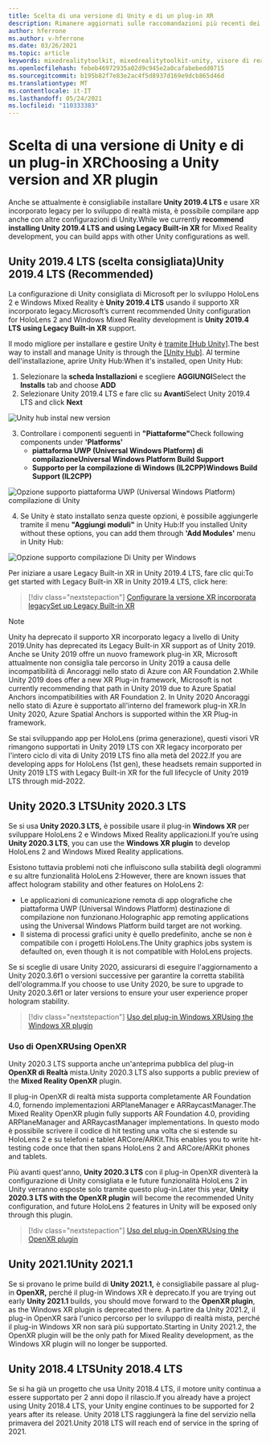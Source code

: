 ```yaml
---
title: Scelta di una versione di Unity e di un plug-in XR
description: Rimanere aggiornati sulle raccomandazioni più recenti dei plug-in Unity e XR per lo sviluppo di applicazioni HoloLens.
author: hferrone
ms.author: v-hferrone
ms.date: 03/26/2021
ms.topic: article
keywords: mixedrealitytoolkit, mixedrealitytoolkit-unity, visore di realtà mista, visore windows mixed reality, visore per realtà virtuale, unity
ms.openlocfilehash: febeb46972935a02d9c945e2a0cafabebedd0715
ms.sourcegitcommit: b195b82f7e83e2ac4f5d8937d169e9dcb865d46d
ms.translationtype: MT
ms.contentlocale: it-IT
ms.lasthandoff: 05/24/2021
ms.locfileid: "110333383"
---
```

# <a name="choosing-a-unity-version-and-xr-plugin"></a><span data-ttu-id="afb2e-104">Scelta di una versione di Unity e di un plug-in XR</span><span class="sxs-lookup"><span data-stu-id="afb2e-104">Choosing a Unity version and XR plugin</span></span>

<span data-ttu-id="afb2e-105">Anche se attualmente è consigliabile installare **Unity 2019.4 LTS** e usare XR incorporato legacy per lo sviluppo di realtà mista, è possibile compilare app anche con altre configurazioni di Unity.</span><span class="sxs-lookup"><span data-stu-id="afb2e-105">While we currently **recommend installing Unity 2019.4 LTS and using Legacy Built-in XR** for Mixed Reality development, you can build apps with other Unity configurations as well.</span></span>

## <a name="unity-20194-lts-recommended"></a><span data-ttu-id="afb2e-106">Unity 2019.4 LTS (scelta consigliata)</span><span class="sxs-lookup"><span data-stu-id="afb2e-106">Unity 2019.4 LTS (Recommended)</span></span>

<span data-ttu-id="afb2e-107">La configurazione di Unity consigliata di Microsoft per lo sviluppo HoloLens 2 e Windows Mixed Reality è **Unity 2019.4 LTS** usando il supporto XR incorporato legacy.</span><span class="sxs-lookup"><span data-stu-id="afb2e-107">Microsoft’s current recommended Unity configuration for HoloLens 2 and Windows Mixed Reality development is **Unity 2019.4 LTS using Legacy Built-in XR** support.</span></span>

<span data-ttu-id="afb2e-108">Il modo migliore per installare e gestire Unity è <a href="https://unity3d.com/get-unity/download" target="_blank">tramite [Hub Unity]</a>.</span><span class="sxs-lookup"><span data-stu-id="afb2e-108">The best way to install and manage Unity is through the <a href="https://unity3d.com/get-unity/download" target="_blank">[Unity Hub]</a>.</span></span> <span data-ttu-id="afb2e-109">Al termine dell'installazione, aprire Unity Hub:</span><span class="sxs-lookup"><span data-stu-id="afb2e-109">When it's installed, open Unity Hub:</span></span>

1. <span data-ttu-id="afb2e-110">Selezionare la **scheda Installazioni** e scegliere **AGGIUNGI**</span><span class="sxs-lookup"><span data-stu-id="afb2e-110">Select the **Installs** tab and choose **ADD**</span></span>
2. <span data-ttu-id="afb2e-111">Selezionare Unity 2019.4 LTS e fare clic su **Avanti**</span><span class="sxs-lookup"><span data-stu-id="afb2e-111">Select Unity 2019.4 LTS and click **Next**</span></span>

![Unity hub instal new version](images/unity-hub-img-01.png)

3. <span data-ttu-id="afb2e-113">Controllare i componenti seguenti in **"Piattaforme"**</span><span class="sxs-lookup"><span data-stu-id="afb2e-113">Check following components under **'Platforms'**</span></span>
    * <span data-ttu-id="afb2e-114">**piattaforma UWP (Universal Windows Platform) di compilazione**</span><span class="sxs-lookup"><span data-stu-id="afb2e-114">**Universal Windows Platform Build Support**</span></span> 
    * <span data-ttu-id="afb2e-115">**Supporto per la compilazione di Windows (IL2CPP)**</span><span class="sxs-lookup"><span data-stu-id="afb2e-115">**Windows Build Support (IL2CPP)**</span></span>

![Opzione supporto piattaforma UWP (Universal Windows Platform) compilazione di Unity](../images/Unity_Install_Option_UWP.png)

4. <span data-ttu-id="afb2e-117">Se Unity è stato installato senza queste opzioni, è possibile aggiungerle tramite il menu **"Aggiungi moduli"** in Unity Hub:</span><span class="sxs-lookup"><span data-stu-id="afb2e-117">If you installed Unity without these options, you can add them through **'Add Modules'** menu in Unity Hub:</span></span>

![Opzione supporto compilazione Di Unity per Windows](../images/Unity_Install_Option_UWP2.png)

<span data-ttu-id="afb2e-119">Per iniziare a usare Legacy Built-in XR in Unity 2019.4 LTS, fare clic qui:</span><span class="sxs-lookup"><span data-stu-id="afb2e-119">To get started with Legacy Built-in XR in Unity 2019.4 LTS, click here:</span></span>

> [!div class="nextstepaction"]
> [<span data-ttu-id="afb2e-120">Configurare la versione XR incorporata legacy</span><span class="sxs-lookup"><span data-stu-id="afb2e-120">Set up Legacy Built-in XR</span></span>](legacy-xr-support.md)

> [!NOTE]
> <span data-ttu-id="afb2e-121">Unity ha deprecato il supporto XR incorporato legacy a livello di Unity 2019.</span><span class="sxs-lookup"><span data-stu-id="afb2e-121">Unity has deprecated its Legacy Built-in XR support as of Unity 2019.</span></span>  <span data-ttu-id="afb2e-122">Anche se Unity 2019 offre un nuovo framework plug-in XR, Microsoft attualmente non consiglia tale percorso in Unity 2019 a causa delle incompatibilità di Ancoraggi nello stato di Azure con AR Foundation 2.</span><span class="sxs-lookup"><span data-stu-id="afb2e-122">While Unity 2019 does offer a new XR Plug-in framework, Microsoft is not currently recommending that path in Unity 2019 due to Azure Spatial Anchors incompatibilities with AR Foundation 2.</span></span>  <span data-ttu-id="afb2e-123">In Unity 2020 Ancoraggi nello stato di Azure è supportato all'interno del framework plug-in XR.</span><span class="sxs-lookup"><span data-stu-id="afb2e-123">In Unity 2020, Azure Spatial Anchors is supported within the XR Plug-in framework.</span></span>

<span data-ttu-id="afb2e-124">Se stai sviluppando app per HoloLens (prima generazione), questi visori VR rimangono supportati in Unity 2019 LTS con XR legacy incorporato per l'intero ciclo di vita di Unity 2019 LTS fino alla metà del 2022.</span><span class="sxs-lookup"><span data-stu-id="afb2e-124">If you are developing apps for HoloLens (1st gen), these headsets remain supported in Unity 2019 LTS with Legacy Built-in XR for the full lifecycle of Unity 2019 LTS through mid-2022.</span></span>

## <a name="unity-20203-lts"></a><span data-ttu-id="afb2e-125">Unity 2020.3 LTS</span><span class="sxs-lookup"><span data-stu-id="afb2e-125">Unity 2020.3 LTS</span></span> 

<span data-ttu-id="afb2e-126">Se si usa **Unity 2020.3 LTS,** è possibile usare il plug-in **Windows XR** per sviluppare HoloLens 2 e Windows Mixed Reality applicazioni.</span><span class="sxs-lookup"><span data-stu-id="afb2e-126">If you’re using **Unity 2020.3 LTS**, you can use the **Windows XR plugin** to develop HoloLens 2 and Windows Mixed Reality applications.</span></span>

<span data-ttu-id="afb2e-127">Esistono tuttavia problemi noti che influiscono sulla stabilità degli ologrammi e su altre funzionalità HoloLens 2:</span><span class="sxs-lookup"><span data-stu-id="afb2e-127">However, there are known issues that affect hologram stability and other features on HoloLens 2:</span></span> 

* <span data-ttu-id="afb2e-128">Le applicazioni di comunicazione remota di app olografiche che piattaforma UWP (Universal Windows Platform) destinazione di compilazione non funzionano.</span><span class="sxs-lookup"><span data-stu-id="afb2e-128">Holographic app remoting applications using the Universal Windows Platform build target are not working.</span></span>
* <span data-ttu-id="afb2e-129">Il sistema di processi grafici unity è quello predefinito, anche se non è compatibile con i progetti HoloLens.</span><span class="sxs-lookup"><span data-stu-id="afb2e-129">The Unity graphics jobs system is defaulted on, even though it is not compatible with HoloLens projects.</span></span>

<span data-ttu-id="afb2e-130">Se si sceglie di usare Unity 2020, assicurarsi di eseguire l'aggiornamento a Unity 2020.3.6f1 o versioni successive per garantire la corretta stabilità dell'ologramma.</span><span class="sxs-lookup"><span data-stu-id="afb2e-130">If you choose to use Unity 2020, be sure to upgrade to Unity 2020.3.6f1 or later versions to ensure your user experience proper hologram stability.</span></span>

> [!div class="nextstepaction"]
> [<span data-ttu-id="afb2e-131">Uso del plug-in Windows XR</span><span class="sxs-lookup"><span data-stu-id="afb2e-131">Using the Windows XR plugin</span></span>](windows-xr-plugin.md)

### <a name="using-openxr"></a><span data-ttu-id="afb2e-132">Uso di OpenXR</span><span class="sxs-lookup"><span data-stu-id="afb2e-132">Using OpenXR</span></span>

<span data-ttu-id="afb2e-133">Unity 2020.3 LTS supporta anche un'anteprima pubblica del plug-in **OpenXR di Realtà** mista.</span><span class="sxs-lookup"><span data-stu-id="afb2e-133">Unity 2020.3 LTS also supports a public preview of the **Mixed Reality OpenXR** plugin.</span></span>

<span data-ttu-id="afb2e-134">Il plug-in OpenXR di realtà mista supporta completamente AR Foundation 4.0, fornendo implementazioni ARPlaneManager e ARRaycastManager.</span><span class="sxs-lookup"><span data-stu-id="afb2e-134">The Mixed Reality OpenXR plugin fully supports AR Foundation 4.0, providing ARPlaneManager and ARRaycastManager implementations.</span></span> <span data-ttu-id="afb2e-135">In questo modo è possibile scrivere il codice di hit testing una volta che si estende su HoloLens 2 e su telefoni e tablet ARCore/ARKit.</span><span class="sxs-lookup"><span data-stu-id="afb2e-135">This enables you to write hit-testing code once that then spans HoloLens 2 and ARCore/ARKit phones and tablets.</span></span> 

<span data-ttu-id="afb2e-136">Più avanti quest'anno, **Unity 2020.3 LTS** con il plug-in OpenXR diventerà la configurazione di Unity consigliata e le future funzionalità HoloLens 2 in Unity verranno esposte solo tramite questo plug-in.</span><span class="sxs-lookup"><span data-stu-id="afb2e-136">Later this year, **Unity 2020.3 LTS with the OpenXR plugin** will become the recommended Unity configuration, and future HoloLens 2 features in Unity will be exposed only through this plugin.</span></span>

> [!div class="nextstepaction"]
> [<span data-ttu-id="afb2e-137">Uso del plug-in OpenXR</span><span class="sxs-lookup"><span data-stu-id="afb2e-137">Using the OpenXR plugin</span></span>](openxr-getting-started.md)

## <a name="unity-20211"></a><span data-ttu-id="afb2e-138">Unity 2021.1</span><span class="sxs-lookup"><span data-stu-id="afb2e-138">Unity 2021.1</span></span>

<span data-ttu-id="afb2e-139">Se si provano le prime build di **Unity 2021.1,** è consigliabile passare al plug-in **OpenXR,** perché il plug-in Windows XR è deprecato.</span><span class="sxs-lookup"><span data-stu-id="afb2e-139">If you are trying out early **Unity 2021.1** builds, you should move forward to the **OpenXR plugin**, as the Windows XR plugin is deprecated there.</span></span>  <span data-ttu-id="afb2e-140">A partire da Unity 2021.2, il plug-in OpenXR sarà l'unico percorso per lo sviluppo di realtà mista, perché il plug-in Windows XR non sarà più supportato.</span><span class="sxs-lookup"><span data-stu-id="afb2e-140">Starting in Unity 2021.2, the OpenXR plugin will be the only path for Mixed Reality development, as the Windows XR plugin will no longer be supported.</span></span>

## <a name="unity-20184-lts"></a><span data-ttu-id="afb2e-141">Unity 2018.4 LTS</span><span class="sxs-lookup"><span data-stu-id="afb2e-141">Unity 2018.4 LTS</span></span>

<span data-ttu-id="afb2e-142">Se si ha già un progetto che usa Unity 2018.4 LTS, il motore unity continua a essere supportato per 2 anni dopo il rilascio.</span><span class="sxs-lookup"><span data-stu-id="afb2e-142">If you already have a project using Unity 2018.4 LTS, your Unity engine continues to be supported for 2 years after its release.</span></span>  <span data-ttu-id="afb2e-143">Unity 2018 LTS raggiungerà la fine del servizio nella primavera del 2021.</span><span class="sxs-lookup"><span data-stu-id="afb2e-143">Unity 2018 LTS will reach end of service in the spring of 2021.</span></span>
